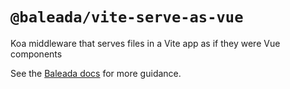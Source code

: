 # `@baleada/vite-serve-as-vue`

Koa middleware that serves files in a Vite app as if they were Vue components

See the [Baleada docs](https://baleada.netlify.com) for more guidance.